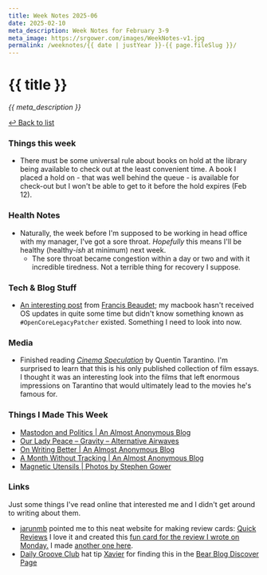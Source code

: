 ```yaml
---
title: Week Notes 2025-06
date: 2025-02-10
meta_description: Week Notes for February 3-9
meta_image: https://srgower.com/images/WeekNotes-v1.jpg
permalink: /weeknotes/{{ date | justYear }}-{{ page.fileSlug }}/
---
```


# {{ title }}

*{{ meta_description }}*

[↩ Back to list](/weeknotes/)

### Things this week 

- There must be some universal rule about books on hold at the library being available to check out at the least convenient time. A book I placed a hold on - that was well behind the queue - is available for check-out but I won't be able to get to it before the hold expires (Feb 12).

### Health Notes

- Naturally, the week before I'm supposed to be working in head office with my manager, I've got a sore throat. *Hopefully* this means I'll be healthy (healthy-*ish* at minimum) next week. 
  - The sore throat became congestion within a day or two and with it incredible tiredness. Not a terrible thing for recovery I suppose.

### Tech & Blog Stuff 

- [An interesting post](https://cosocial.ca/@f_beaudet/113952711588172502) from <a href="@f_beaudet@cosocial.ca" class="nametag">Francis Beaudet</a>; my macbook hasn't received OS updates in quite some time but didn't know something known as `#OpenCoreLegacyPatcher` existed. Something I need to look into now. 

### Media 

- Finished reading *[Cinema Speculation](https://app.thestorygraph.com/books/bf67589f-d490-400e-8573-533eb3decd69)* by Quentin Tarantino. I'm surprised to learn that this is his only published collection of film essays. I thought it was an interesting look into the films that left enormous impressions on Tarantino that would ultimately lead to the movies he's famous for.

### Things I Made This Week

- [Mastodon and Politics | An Almost Anonymous Blog](https://lwgrs.bearblog.dev/mastodon-and-politics/)
- [Our Lady Peace – Gravity – Alternative Airwaves](https://alternativeairwaves.com/2025/02/03/our-lady-peace-gravity/) 
- [On Writing Better | An Almost Anonymous Blog](https://lwgrs.bearblog.dev/on-writing-better/)
- [A Month Without Tracking | An Almost Anonymous Blog](https://lwgrs.bearblog.dev/a-month-without-tracking/)
- [Magnetic Utensils | Photos by Stephen Gower](https://photos.srgower.com/2025/magnetic-utensils/)

### Links 

Just some things I've read online that interested me and I didn't get around to writing about them.

- <a href="https://jarunmb.com/" class="nametag">jarunmb</a> pointed me to this neat website for making review cards: [Quick Reviews](https://quickreviews.app/) I love it and created this [fun card for the review I wrote on Monday.](https://ottawa.place/@srgower/113949142891527953) I made [another one here](https://ottawa.place/@srgower/113958570498670060).
- [Daily Groove Club](https://dailygroove.club/) hat tip <a href="https://xavierhm.blog/why-i-stopped-reading-the-trending-pa
ge/" class="nametag">Xavier</a> for finding this in the [Bear Blog Discover Page](https://bearblog.dev/discover/?newest=true) 